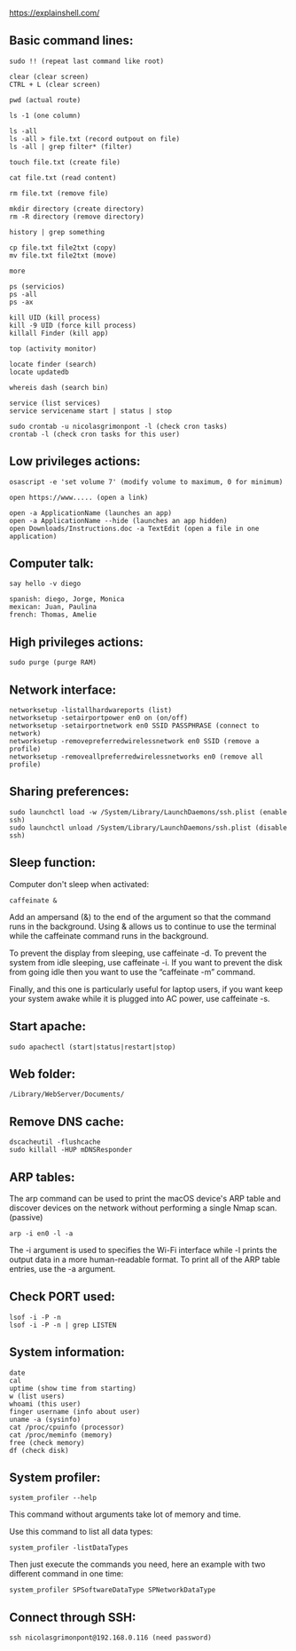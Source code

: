 https://explainshell.com/

## Basic command lines:

	sudo !! (repeat last command like root)

	clear (clear screen)
	CTRL + L (clear screen)

	pwd (actual route)

	ls -1 (one column)
	
	ls -all
	ls -all > file.txt (record outpout on file)
	ls -all | grep filter* (filter)
	
	touch file.txt (create file)
	
	cat file.txt (read content)
	
	rm file.txt (remove file)
	
	mkdir directory (create directory)
	rm -R directory (remove directory)

	history | grep something

	cp file.txt file2txt (copy)
	mv file.txt file2txt (move)

	more 

	ps (servicios)
	ps -all
	ps -ax

	kill UID (kill process)
	kill -9 UID (force kill process)
	killall Finder (kill app)

	top (activity monitor)

	locate finder (search)
	locate updatedb

	whereis dash (search bin)

	service (list services)
	service servicename start | status | stop

	sudo crontab -u nicolasgrimonpont -l (check cron tasks)
	crontab -l (check cron tasks for this user)

## Low privileges actions:

	osascript -e 'set volume 7' (modify volume to maximum, 0 for minimum)

	open https://www..... (open a link)
	
	open -a ApplicationName (launches an app)
	open -a ApplicationName --hide (launches an app hidden)
	open Downloads/Instructions.doc -a TextEdit (open a file in one application)

## Computer talk:

	say hello -v diego
	
	spanish: diego, Jorge, Monica
	mexican: Juan, Paulina
	french: Thomas, Amelie

## High privileges actions:

	sudo purge (purge RAM)

## Network interface:

	networksetup -listallhardwareports (list)
	networksetup -setairportpower en0 on (on/off)
	networksetup -setairportnetwork en0 SSID PASSPHRASE (connect to network)
	networksetup -removepreferredwirelessnetwork en0 SSID (remove a profile)
	networksetup -removeallpreferredwirelessnetworks en0 (remove all profile)

## Sharing preferences:

	sudo launchctl load -w /System/Library/LaunchDaemons/ssh.plist (enable ssh)
	sudo launchctl unload /System/Library/LaunchDaemons/ssh.plist (disable ssh)

## Sleep function:

Computer don't sleep when activated:

	caffeinate &
	
Add an ampersand (&) to the end of the argument so that the command runs in the background. Using & allows us to continue to use the terminal while the caffeinate command runs in the background.

To prevent the display from sleeping, use caffeinate -d. To prevent the system from idle sleeping, use caffeinate -i. If you want to prevent the disk from going idle then you want to use the “caffeinate -m” command.

Finally, and this one is particularly useful for laptop users, if you want keep your system awake while it is plugged into AC power, use caffeinate -s.

## Start apache:

	sudo apachectl (start|status|restart|stop)

## Web folder:

	/Library/WebServer/Documents/
	
## Remove DNS cache:

	dscacheutil -flushcache
	sudo killall -HUP mDNSResponder

## ARP tables:

The arp command can be used to print the macOS device's ARP table and discover devices on the network without performing a single Nmap scan. (passive)

	arp -i en0 -l -a

The -i argument is used to specifies the Wi-Fi interface while -l prints the output data in a more human-readable format. To print all of the ARP table entries, use the -a argument.
	
## Check PORT used:

	lsof -i -P -n
	lsof -i -P -n | grep LISTEN

## System information:

	date
	cal
	uptime (show time from starting)
	w (list users)
	whoami (this user)
	finger username (info about user)
	uname -a (sysinfo)
	cat /proc/cpuinfo (processor)
	cat /proc/meminfo (memory)
	free (check memory)
	df (check disk)

## System profiler:

	system_profiler --help

This command without arguments take lot of memory and time.

Use this command to list all data types:

	system_profiler -listDataTypes

Then just execute the commands you need, here an example with two different command in one time:

	system_profiler SPSoftwareDataType SPNetworkDataType

## Connect through SSH:

	ssh nicolasgrimonpont@192.168.0.116 (need password)